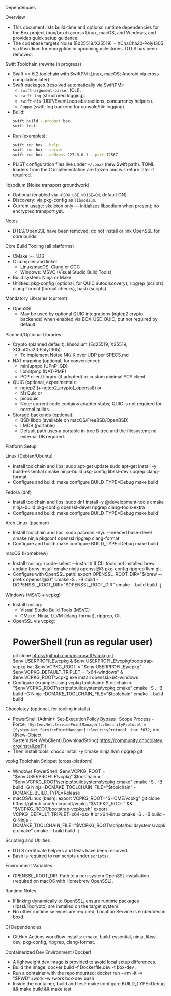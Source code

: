Dependencies

Overview
- This document lists build-time and optional runtime dependencies for the Box project (box/boxd) across Linux, macOS, and Windows, and provides quick setup guidance.
- The codebase targets Noise (Ed25519/X25519) + XChaCha20‑Poly1305 via libsodium for encryption in upcoming milestones. DTLS has been removed.

Swift Toolchain (rewrite in progress)
- Swift >= 6.2 toolchain with SwiftPM (Linux, macOS; Android via cross-compilation later).
- Swift packages (resolved automatically via SwiftPM):
  - `swift-argument-parser` (CLI).
  - `swift-log` (structured logging).
  - `swift-nio` (UDP/EventLoop abstractions, concurrency helpers).
  - `Puppy` (swift-log backend for console/file logging).
- Build:
  ```bash
  swift build --product box
  swift test
  ```
- Run (examples):
  ```bash
  swift run box --help
  swift run box --server
  swift run box --address 127.0.0.1 --port 12567
  ```
- PLIST configuration files live under `~/.box/` (new Swift path). TOML loaders from the C implementation are frozen and will return later if required.

libsodium (Noise transport groundwork)
- Optional (enabled via `-DBOX_USE_NOISE=ON`, default ON).
- Discovery: via pkg-config as `libsodium`.
- Current usage: skeleton only — initializes libsodium when present; no encrypted transport yet.

Notes
- DTLS/OpenSSL have been removed; do not install or link OpenSSL for core builds.

Core Build Tooling (all platforms)
- CMake >= 3.16
- C compiler and linker
  - Linux/macOS: Clang or GCC
  - Windows: MSVC (Visual Studio Build Tools)
- Build system: Ninja or Make
- Utilities: pkg-config (optional, for QUIC autodiscovery), ripgrep (scripts), clang-format (format checks), bash (scripts)

Mandatory Libraries (current)
- OpenSSL
  - May be used by optional QUIC integrations (ngtcp2 crypto backends) when enabled via BOX_USE_QUIC, but not required by default.

Planned/Optional Libraries
- Crypto (planned default): libsodium (Ed25519, X25519, XChaCha20‑Poly1305)
  - To implement Noise NK/IK over UDP per SPECS.md
- NAT mapping (optional, for convenience):
  - miniupnpc (UPnP IGD)
  - libnatpmp (NAT‑PMP)
  - PCP client library (if adopted) or custom minimal PCP client
- QUIC (optional, experimental):
  - ngtcp2 (+ ngtcp2_crypto[_openssl]) or
  - MsQuic or
  - picoquic
  - Note: current code contains adapter stubs; QUIC is not required for normal builds.
- Storage backends (optional):
  - BSD libdb (available on macOS/FreeBSD/OpenBSD)
  - LMDB (portable)
  - Default path uses a portable in‑tree B‑tree and the filesystem; no external DB required.

Platform Setup

Linux (Debian/Ubuntu)
- Install toolchain and libs:
  sudo apt-get update
  sudo apt-get install -y build-essential cmake ninja-build pkg-config libssl-dev ripgrep clang-format
- Configure and build:
  make configure BUILD_TYPE=Debug
  make build

Fedora (dnf)
- Install toolchain and libs:
  sudo dnf install -y @development-tools cmake ninja-build pkg-config openssl-devel ripgrep clang-tools-extra
- Configure and build:
  make configure BUILD_TYPE=Debug
  make build

Arch Linux (pacman)
- Install toolchain and libs:
  sudo pacman -Syu --needed base-devel cmake ninja pkgconf openssl ripgrep clang-format
- Configure and build:
  make configure BUILD_TYPE=Debug
  make build

macOS (Homebrew)
- Install tooling:
  xcode-select --install  # if CLI tools not installed
  brew update
  brew install cmake ninja openssl@3 pkg-config ripgrep llvm git
- Configure with OpenSSL path:
  export OPENSSL_ROOT_DIR="$(brew --prefix openssl@3)"
  cmake -S . -B build -DOPENSSL_ROOT_DIR="$OPENSSL_ROOT_DIR"
  cmake --build build -j

Windows (MSVC + vcpkg)
- Install tooling:
  - Visual Studio Build Tools (MSVC)
  - CMake, Ninja, LLVM (clang-format), ripgrep, Git
- OpenSSL via vcpkg:
  # PowerShell (run as regular user)
  git clone https://github.com/microsoft/vcpkg.git $env:USERPROFILE\vcpkg
  & $env:USERPROFILE\vcpkg\bootstrap-vcpkg.bat
  $env:VCPKG_ROOT = "$env:USERPROFILE\vcpkg"
  $env:VCPKG_DEFAULT_TRIPLET = "x64-windows"
  & $env:VCPKG_ROOT\vcpkg.exe install openssl:x64-windows
- Configure (example using vcpkg toolchain):
  $toolchain = "$env:VCPKG_ROOT\scripts\buildsystems\vcpkg.cmake"
  cmake -S . -B build -G Ninja -DCMAKE_TOOLCHAIN_FILE="$toolchain"
  cmake --build build

Chocolatey (optional, for tooling installs)
- PowerShell (Admin):
  Set-ExecutionPolicy Bypass -Scope Process -Force; `
    [System.Net.ServicePointManager]::SecurityProtocol = [System.Net.ServicePointManager]::SecurityProtocol -bor 3072; `
    iex ((New-Object System.Net.WebClient).DownloadString('https://community.chocolatey.org/install.ps1'))
- Then install tools:
  choco install -y cmake ninja llvm ripgrep git

vcpkg Toolchain Snippet (cross-platform)
- Windows PowerShell:
  $env:VCPKG_ROOT = "$env:USERPROFILE\vcpkg"
  $toolchain = "$env:VCPKG_ROOT\scripts\buildsystems\vcpkg.cmake"
  cmake -S . -B build -G Ninja -DCMAKE_TOOLCHAIN_FILE="$toolchain" -DCMAKE_BUILD_TYPE=Release
- macOS/Linux (bash):
  export VCPKG_ROOT="$HOME/vcpkg"
  git clone https://github.com/microsoft/vcpkg "$VCPKG_ROOT" && "$VCPKG_ROOT/bootstrap-vcpkg.sh"
  export VCPKG_DEFAULT_TRIPLET=x64-osx   # or x64-linux
  cmake -S . -B build -G Ninja -DCMAKE_TOOLCHAIN_FILE="$VCPKG_ROOT/scripts/buildsystems/vcpkg.cmake"
  cmake --build build -j

Scripting and Utilities
- DTLS certificate helpers and tests have been removed.
- Bash is required to run scripts under `scripts/`.

Environment Variables
- OPENSSL_ROOT_DIR: Path to a non‑system OpenSSL installation (required on macOS with Homebrew OpenSSL).

Runtime Notes
- If linking dynamically to OpenSSL, ensure runtime packages (libssl/libcrypto) are installed on the target system.
- No other runtime services are required; Location Service is embedded in boxd.

CI Dependencies
- GitHub Actions workflow installs: cmake, build-essential, ninja, libssl-dev, pkg-config, ripgrep, clang-format.

Containerized Dev Environment (Docker)
- A lightweight dev image is provided to avoid local setup differences.
- Build the image:
  docker build -f Dockerfile.dev -t box-dev .
- Run a container with the repo mounted:
  docker run --rm -it -v "$PWD":/work -w /work box-dev bash
- Inside the container, build and test:
  make configure BUILD_TYPE=Debug && make build && make test

